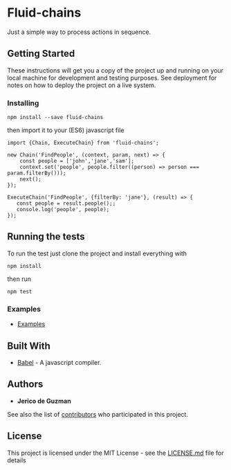 # Fluid-chains

Just a simple way to process actions in sequence.

## Getting Started

These instructions will get you a copy of the project up and running on your local machine for development and testing purposes. See deployment for notes on how to deploy the project on a live system.

### Installing

```
npm install --save fluid-chains
```
then import it to your (ES6) javascript file

```
import {Chain, ExecuteChain} from 'fluid-chains';

new Chain('FindPeople', (context, param, next) => {
    const people = ['john','jane','sam'];
    context.set('people', people.filter((person) => person === param.filterBy()));
    next();
});

ExecuteChain('FindPeople', {filterBy: 'jane'}, (result) => {
   const people = result.people();;
   console.log('people', people);
});

```
## Running the tests

To run the test just clone the project and install everything with 
```
npm install
```
then run 
```
npm test
```
### Examples

* [Examples](https://github.com/rickzx98/fluid-chains/tree/master/examples) 

## Built With

* [Babel](https://babeljs.io/) - A javascript compiler.

## Authors

* **Jerico de Guzman** 

See also the list of [contributors](https://github.com/rickzx98/fluid-chains/contributors) who participated in this project.

## License

This project is licensed under the MIT License - see the [LICENSE.md](LICENSE.md) file for details
